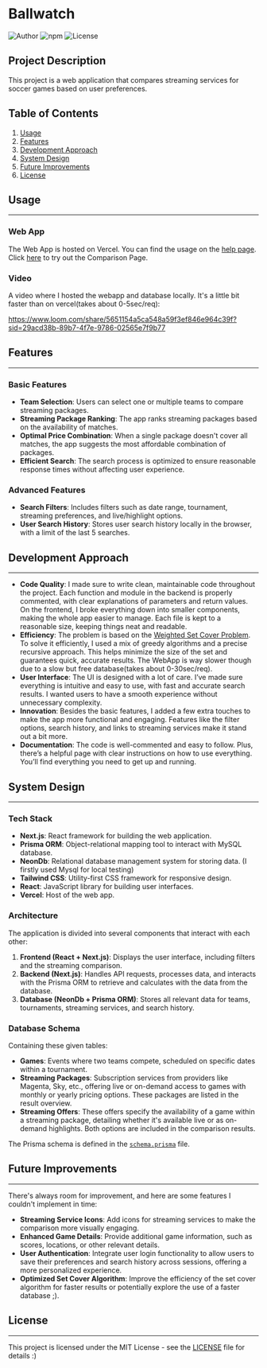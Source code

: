 # Ballwatch

![Author](https://img.shields.io/badge/Kewin33-red)
![npm](https://img.shields.io/badge/npm-9.8.1-blue)
![License](https://img.shields.io/badge/license-MIT-brightgreen)

## Project Description
This project is a web application that compares streaming services for soccer games based on user preferences.

## Table of Contents

1. [Usage](#Usage)
2. [Features](#features)
3. [Development Approach](#development-approach)
4. [System Design](#system-design)
5. [Future Improvements](#future-improvements)
6. [License](#license)

## Usage
___
### Web App
The Web App is hosted on Vercel. You can find the usage on the [help page](#https://gen-dev2024.vercel.app/help). </br>
Click [here](#https://gen-dev2024.vercel.app/) to try out the Comparison Page.

### Video
A video where I hosted the webapp and database locally. It's a little bit faster than on vercel(takes about 0-5sec/req):</br>

https://www.loom.com/share/5651154a5ca548a59f3ef846e964c39f?sid=29acd38b-89b7-4f7e-9786-02565e7f9b77

## Features
___
### Basic Features
- **Team Selection**: Users can select one or multiple teams to compare streaming packages.
- **Streaming Package Ranking**: The app ranks streaming packages based on the availability of matches.
- **Optimal Price Combination**: When a single package doesn't cover all matches, the app suggests the most affordable combination of packages.
- **Efficient Search**: The search process is optimized to ensure reasonable response times without affecting user experience.

### Advanced Features
- **Search Filters**: Includes filters such as date range, tournament, streaming preferences, and live/highlight options.
- **User Search History**: Stores user search history locally in the browser, with a limit of the last 5 searches.

## Development Approach
___
- **Code Quality**:
  I made sure to write clean, maintainable code throughout the project. Each function and module in the backend is properly commented, with clear explanations of parameters and return values. On the frontend, I broke everything down into smaller components, making the whole app easier to manage. Each file is kept to a reasonable size, keeping things neat and readable.
- **Efficiency**:
  The problem is based on the [Weighted Set Cover Problem](#https://en.wikipedia.org/wiki/Set_cover_problem#Weighted_set_cover). To solve it efficiently, I used a mix of greedy algorithms and a precise recursive approach. This helps minimize the size of the set and guarantees quick, accurate results. The WebApp is way slower though due to a slow but free database(takes about 0-30sec/req).
- **User Interface**:
  The UI is designed with a lot of care. I’ve made sure everything is intuitive and easy to use, with fast and accurate search results. I wanted users to have a smooth experience without unnecessary complexity.
- **Innovation**:
  Besides the basic features, I added a few extra touches to make the app more functional and engaging. Features like the filter options, search history, and links to streaming services make it stand out a bit more.
- **Documentation**:
  The code is well-commented and easy to follow. Plus, there’s a helpful page with clear instructions on how to use everything. You’ll find everything you need to get up and running.

## System Design
___
### Tech Stack
- **Next.js**: React framework for building the web application.
- **Prisma ORM**: Object-relational mapping tool to interact with MySQL database.
- **NeonDb**: Relational database management system for storing data. (I firstly used Mysql for local testing)
- **Tailwind CSS**: Utility-first CSS framework for responsive design.
- **React**: JavaScript library for building user interfaces.
- **Vercel**: Host of the web app.


### Architecture
The application is divided into several components that interact with each other:

1. **Frontend (React + Next.js)**: Displays the user interface, including filters and the streaming comparison.
2. **Backend (Next.js)**: Handles API requests, processes data, and interacts with the Prisma ORM to retrieve and calculates with the data from the database.
3. **Database (NeonDb + Prisma ORM)**: Stores all relevant data for teams, tournaments, streaming services, and search history.

### Database Schema
Containing these given tables:
- **Games**: Events where two teams compete, scheduled on specific dates within a tournament.
- **Streaming Packages**: Subscription services from providers like Magenta, Sky, etc., offering live or on-demand access to games with monthly or yearly pricing options. These packages are listed in the result overview.
- **Streaming Offers**: These offers specify the availability of a game within a streaming package, detailing whether it's available live or as on-demand highlights. Both options are included in the comparison results.

The Prisma schema is defined in the [`schema.prisma`](./prisma/schema.prisma) file.


## Future Improvements
___
There's always room for improvement, and here are some features I couldn't implement in time:

- **Streaming Service Icons**: Add icons for streaming services to make the comparison more visually engaging.
- **Enhanced Game Details**: Provide additional game information, such as scores, locations, or other relevant details.
- **User Authentication**: Integrate user login functionality to allow users to save their preferences and search history across sessions, offering a more personalized experience.
- **Optimized Set Cover Algorithm**: Improve the efficiency of the set cover algorithm for faster results or potentially explore the use of a faster database ;).


## License
___
This project is licensed under the MIT License - see the [LICENSE](LICENSE) file for details :)
